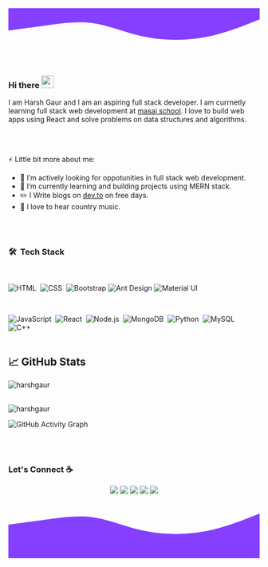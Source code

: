 <svg xmlns="http://www.w3.org/2000/svg" viewBox="0 0 1440 320">
  <path fill="#853FFF" fill-opacity="1" d="M0,128L40,122.7C80,117,160,107,240,96C320,85,400,75,480,85.3C560,96,640,128,720,149.3C800,171,880,181,960,181.3C1040,181,1120,171,1200,149.3C1280,128,1360,96,1400,80L1440,64L1440,0L1400,0C1360,0,1280,0,1200,0C1120,0,1040,0,960,0C880,0,800,0,720,0C640,0,560,0,480,0C400,0,320,0,240,0C160,0,80,0,40,0L0,0Z"></path>
</svg>

### Hi there <img src="https://media.giphy.com/media/hvRJCLFzcasrR4ia7z/giphy.gif" width="25px">

I am Harsh Gaur and I am an aspiring full stack developer. I am currnetly learning full stack web development at [masai school](https://www.masaischool.com/). I love to build web apps using React and solve problems on data structures and algorithms.

</br>
</br>

⚡ Little bit more about me:

- 👯 I’m actively looking for oppotunities in full stack web development.
- 🌱 I’m currently learning and building projects using MERN stack.
- :pencil2: I Write blogs on [dev.to](https://dev.to/iharshgaur) on free days.
- :musical_note: I love to hear country music.

</br>
</br>

### 🛠 &nbsp;Tech Stack

</br>

![HTML](https://img.shields.io/badge/html5%20-%23E34F26.svg?&style=for-the-badge&logo=html5&logoColor=white)&nbsp;
![CSS](https://img.shields.io/badge/css3%20-%231572B6.svg?&style=for-the-badge&logo=css3&logoColor=white)&nbsp;
![Bootstrap](https://img.shields.io/badge/bootstrap%20-%23563D7C.svg?&style=for-the-badge&logo=bootstrap&logoColor=white)
![Ant Design](https://img.shields.io/badge/-Ant%20Design-%230170FE?&style=for-the-badge&logo=ant-design&logoColor=white)
![Material UI](https://img.shields.io/badge/material%20ui%20-%230081CB.svg?&style=for-the-badge&logo=material-ui&logoColor=white)

<br />

![JavaScript](https://img.shields.io/badge/javascript%20-%23323330.svg?&style=for-the-badge&logo=javascript&logoColor=%23F7DF1E)&nbsp;
![React](https://img.shields.io/badge/react%20-%2320232a.svg?&style=for-the-badge&logo=react&logoColor=%2361DAFB)&nbsp;
![Node.js](https://img.shields.io/badge/node.js%20-%2343853D.svg?&style=for-the-badge&logo=node.js&logoColor=white)&nbsp;
![MongoDB](https://img.shields.io/badge/MongoDB-%234ea94b.svg?&style=for-the-badge&logo=mongodb&logoColor=white)&nbsp;
![Python](https://img.shields.io/badge/python%20-%2314354C.svg?&style=for-the-badge&logo=python&logoColor=white)&nbsp;
![MySQL](https://img.shields.io/badge/mysql-%2300f.svg?&style=for-the-badge&logo=mysql&logoColor=white)&nbsp;
![C++](https://img.shields.io/badge/c++%20-%2300599C.svg?&style=for-the-badge&logo=c%2B%2B&ogoColor=white)&nbsp;
<br />
<br/>

## &#x1f4c8; GitHub Stats

<p align="left"><img align="left" src="https://github-readme-stats.vercel.app/api/top-langs?username=iharshgaur&show_icons=true&locale=en&layout=compact&theme=radical" alt="harshgaur" /></p>

<br/>
<br/>

<p><img align="left" src="https://github-readme-streak-stats.herokuapp.com/?user=iharshgaur&theme=radical" alt="harshgaur" /></p>
 
 <br />

![GitHub Activity Graph](https://activity-graph.herokuapp.com/graph?username=iharshgaur&bg_color=000000&color=4fff67&line=4fff67&point=ffffff&area=true&hide_border=true)

<br/>
<br/>

### Let's Connect :coffee:

<p align="center">
	<a href="https://github.com/iharshgaur">
   <img src="https://img.icons8.com/nolan/50/github.png"/></a>
	<a href="https://www.linkedin.com/in/harshgaur97/">
<img src="https://img.icons8.com/nolan/50/linkedin.png"/></a>
	<a href="https://harshgaur.tech/">
   <img src="https://img.icons8.com/nolan/50/domain.png"/></a>
	<a href="https://medium.com/@harshgaur997">
    <img src="https://img.icons8.com/nolan/50/medium-new.png"/></a>
	<a href="https://leetcode.com/harshgaur997/">
    <img src="https://img.icons8.com/nolan/50/code.png"/></a>
</p>

<svg xmlns="http://www.w3.org/2000/svg" viewBox="0 0 1440 320">
  <path fill="#853FFF" fill-opacity="1" d="M0,128L40,122.7C80,117,160,107,240,96C320,85,400,75,480,85.3C560,96,640,128,720,149.3C800,171,880,181,960,181.3C1040,181,1120,171,1200,149.3C1280,128,1360,96,1400,80L1440,64L1440,320L1400,320C1360,320,1280,320,1200,320C1120,320,1040,320,960,320C880,320,800,320,720,320C640,320,560,320,480,320C400,320,320,320,240,320C160,320,80,320,40,320L0,320Z"></path>
</svg>
